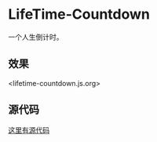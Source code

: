 # LifeTime-Countdown

一个人生倒计时。

## 效果

<lifetime-countdown.js.org>

## 源代码  

[这里有源代码](https://github.com/neila-a/countdown.js)
